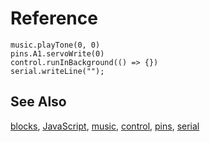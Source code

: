 # Reference

```namespaces
music.playTone(0, 0)
pins.A1.servoWrite(0)
control.runInBackground(() => {})
serial.writeLine("");
```

## See Also

[blocks](/blocks), [JavaScript](/javascript), [music](/reference/music), [control](/reference/control), [pins](/reference/pins), [serial](/reference/serial)